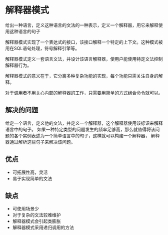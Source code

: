 # 解释器模式
给出一种语言，定义这种语言的文法的一种表示，定义一个解释器，用它来解释使用这种语言的句子

解释器模式实现了一个表达式的接口，该接口解释一个特定的上下文。这种模式被用在SQL语句处理，符号解释引擎等。

解释器模式定义一套语言文法，并设计该语言解释器，使用户能使用特定文法控制解释器行为。

解释器模式的意义在于，它分离多种复杂功能的实现，每个功能只需关注自身的解释。

对于调用者不用关心内部的解释器的工作，只需要用简单的方式组合命令就可以。

## 解决的问题
给定一个语言，定义他的文法，并定义一个解释器，这个解释器使用该标识来解释语言中的句子。
如果一种特定类型的问题发生的频率足够高，那么就值得将该问题的各个实例表述为一个简单语言中的句子，这样就可以构建一个解释器，
解释器通过解析这些句子来解决该问题。

## 优点
- 可拓展性高，灵活
- 易于实现简单的文法

## 缺点
- 可使用场景少
- 对于复杂的文法较难维护
- 解释器模式会引起类膨胀
- 解释器模式采用递归调用的方法